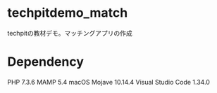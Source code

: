 # techpitdemo_match
techpitの教材デモ。マッチングアプリの作成

# Dependency
PHP 7.3.6
MAMP 5.4
macOS Mojave 10.14.4
Visual Studio Code 1.34.0
　